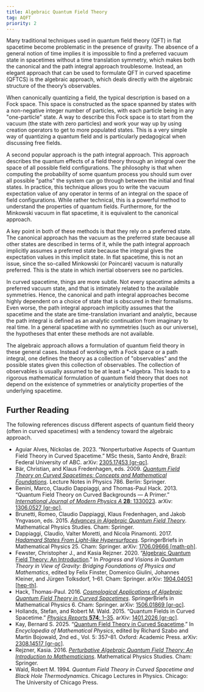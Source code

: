 ```yaml
---
title: Algebraic Quantum Field Theory
tag: AQFT
priority: 2
---
```


Many traditional techniques used in quantum field theory (QFT) in flat spacetime become problematic in the presence of gravity. The absence of a general notion of time implies it is impossible to find a preferred vacuum state in spacetimes without a time translation symmetry, which makes both the canonical and the path integral approach troublesome. Instead, an elegant approach that can be used to formulate QFT in curved spacetime (QFTCS) is the algebraic approach, which deals directly with the algebraic structure of the theory’s observables.

When canonically quantizing a field, the typical description is based on a Fock space. This space is constructed as the space spanned by states with a non-negative integer number of particles, with each particle being in any "one-particle" state. A way to describe this Fock space is to start from the vacuum (the state with zero particles) and work your way up by using creation operators to get to more populated states. This is a very simple way of quantizing a quantum field and is particularly pedagogical when discussing free fields. 

A second popular approach is the path integral approach. This approach describes the quantum effects of a field theory through an integral over the space of all possible field configurations. The philosophy is that when computing the probability of some quantum process you should sum over all possible "paths" the system can go through between the initial and final states. In practice, this technique allows you to write the vacuum expectation value of any operator in terms of an integral on the space of field configurations. While rather technical, this is a powerful method to understand the properties of quantum fields. Furthermore, for the Minkowski vacuum in flat spacetime, it is equivalent to the canonical approach. 

A key point in both of these methods is that they rely on a preferred state. The canonical approach has the vacuum as the preferred state because all other states are described in terms of it, while the path integral approach implicitly assumes a preferred state because the integral gives the expectation values in this implicit state. In flat spacetime, this is not an issue, since the so-called Minkowski (or Poincaré) vacuum is naturally preferred. This is the state in which inertial observers see no particles. 

In curved spacetime, things are more subtle. Not every spacetime admits a preferred vacuum state, and that is intimately related to the available symmetries. Hence, the canonical and path integral approaches become highly dependent on a choice of state that is obscured in their formalisms. Even worse, the path integral approach implicitly assumes that the spacetime and the state are time-translation invariant and analytic, because the path integral is defined as an analytic continuation from imaginary to real time. In a general spacetime with no symmetries (such as our universe), the hypotheses that enter these methods are not available. 

The algebraic approach allows a formulation of quantum field theory in these general cases. Instead of working with a Fock space or a path integral, one defines the theory as a collection of "observables" and the possible states given this collection of observables. The collection of observables is usually assumed to be at least a \*-algebra. This leads to a rigorous mathematical formulation of quantum field theory that does not depend on the existence of symmetries or analyticity properties of the underlying spacetime.

## Further Reading
The following references discuss different aspects of quantum field theory (often in curved spacetimes) with a tendency toward the algebraic approach.
* Aguiar Alves, Níckolas de. 2023. “Nonperturbative Aspects of Quantum Field Theory in Curved Spacetime.” MSc thesis, Santo André, Brazil: Federal University of ABC. arXiv: [2305.17453 [gr-qc]](https://arxiv.org/abs/2305.17453).
* Bär, Christian, and Klaus Fredenhagen, eds. 2009. [_Quantum Field Theory on Curved Spacetimes: Concepts and Mathematical Foundations_](https://doi.org/10.1007/978-3-642-02780-2). Lecture Notes in Physics 786. Berlin: Springer.
* Benini, Marco, Claudio Dappiaggi, and Thomas-Paul Hack. 2013. “Quantum Field Theory on Curved Backgrounds — A Primer.” [_International Journal of Modern Physics A_ **28**: 1330023](https://doi.org/10.1142/S0217751X13300238). arXiv: [1306.0527 [gr-qc]](https://arxiv.org/abs/1306.0527).
* Brunetti, Romeo, Claudio Dappiaggi, Klaus Fredenhagen, and Jakob Yngvason, eds. 2015. [_Advances in Algebraic Quantum Field Theory_](https://doi.org/10.1007/978-3-319-21353-8). Mathematical Physics Studies. Cham: Springer.
* Dappiaggi, Claudio, Valter Moretti, and Nicola Pinamonti. 2017. [_Hadamard States From Light-like Hypersurfaces_](https://doi.org/10.1007/978-3-319-64343-4). SpringerBriefs in Mathematical Physics 25. Cham: Springer. arXiv: [1706.09666 [math-ph]](https://arxiv.org/abs/1706.09666).
* Fewster, Christopher J., and Kasia Rejzner. 2020. “[Algebraic Quantum Field Theory: An Introduction](https://doi.org/10.1007/978-3-030-38941-3_1).” In _Progress and Visions in Quantum Theory in View of Gravity: Bridging Foundations of Physics and Mathematics_, edited by Felix Finster, Domenico Giulini, Johannes Kleiner, and Jürgen Tolksdorf, 1–61. Cham: Springer. arXiv: [1904.04051 [hep-th]](https://arxiv.org/abs/1904.04051).
* Hack, Thomas-Paul. 2016. [_Cosmological Applications of Algebraic Quantum Field Theory in Curved Spacetimes_](https://doi.org/10.1007/978-3-319-21894-6). SpringerBriefs in Mathematical Physics 6. Cham: Springer. arXiv: [1506.01869 [gr-qc]](https://arxiv.org/abs/1506.01869).
* Hollands, Stefan, and Robert M. Wald. 2015. “Quantum Fields in Curved Spacetime.” [_Physics Reports_ **574**: 1–35](https://doi.org/10.1016/j.physrep.2015.02.001). arXiv: [1401.2026 [gr-qc]](https://arxiv.org/abs/1401.2026).
* Kay, Bernard S. 2025. “[Quantum Field Theory in Curved Spacetime](https://doi.org/10.1016/B978-0-323-95703-8.00085-9).” In _Encyclopedia of Mathematical Physics_, edited by Richard Szabo and Martin Bojowald, 2nd ed., Vol. 5: 357–81. Oxford: Academic Press. arXiv:[ 2308.14517 [gr-qc]](https://arxiv.org/abs/2308.14517).
* Rejzner, Kasia. 2016. [_Perturbative Algebraic Quantum Field Theory: An Introduction to Mathematicians_](https://doi.org/10.1007/978-3-319-25901-7). Mathematical Physics Studies. Cham: Springer.
* Wald, Robert M. 1994. _Quantum Field Theory in Curved Spacetime and Black Hole Thermodynamics_. Chicago Lectures in Physics. Chicago: The University of Chicago Press.
